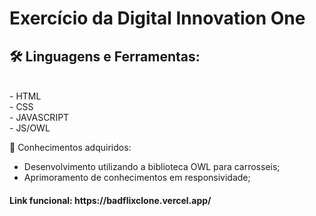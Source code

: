 <h1> Exercício da Digital Innovation One </h1>

<h2> 🛠 Linguagens e Ferramentas:</h2><br>
- HTML<br>
- CSS <br>
- JAVASCRIPT<br>
- JS/OWL<br>

🎯 Conhecimentos adquiridos:<br>

- Desenvolvimento utilizando a biblioteca OWL para carrosseis;
- Aprimoramento de conhecimentos em responsividade;


<h4>Link funcional: https://badflixclone.vercel.app/ </h4>
